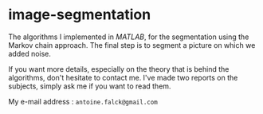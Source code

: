 # image-segmentation

The algorithms I implemented in *MATLAB*, for the segmentation using the Markov chain approach. The final step is to segment a picture on which we added noise.

If you want more details, especially on the theory that is behind the algorithms, don't hesitate to contact me. I've made two reports on the subjects, simply ask me if you want to read them.

My e-mail address : `antoine.falck@gmail.com`